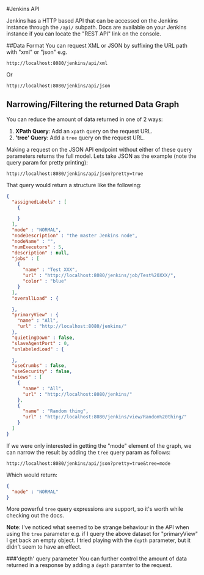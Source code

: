#Jenkins API

Jenkins has a HTTP based API that can be accessed on the Jenkins instance through the `/api/` subpath.  Docs are available on your Jenkins instance if you can locate the "REST API" link on the console.

##Data Format
You can request XML or JSON by suffixing the URL path with "xml" or "json" e.g.

```
http://localhost:8080/jenkins/api/xml
```
Or
```
http://localhost:8080/jenkins/api/json
```

## Narrowing/Filtering the returned Data Graph
You can reduce the amount of data returned in one of 2 ways:

1. __XPath Query__: Add an `xpath` query on the request URL.
1. __'tree' Query__: Add a `tree` query on the request URL.

Making a request on the JSON API endpoint without either of these query parameters returns the full model.  Lets take JSON as the example (note the query param for pretty printing):

```
http://localhost:8080/jenkins/api/json?pretty=true
```
That query would return a structure like the following:

```json
{
  "assignedLabels" : [
    {

    }
  ],
  "mode" : "NORMAL",
  "nodeDescription" : "the master Jenkins node",
  "nodeName" : "",
  "numExecutors" : 5,
  "description" : null,
  "jobs" : [
    {
      "name" : "Test XXX",
      "url" : "http://localhost:8080/jenkins/job/Test%20XXX/",
      "color" : "blue"
    }
  ],
  "overallLoad" : {

  },
  "primaryView" : {
    "name" : "All",
    "url" : "http://localhost:8080/jenkins/"
  },
  "quietingDown" : false,
  "slaveAgentPort" : 0,
  "unlabeledLoad" : {

  },
  "useCrumbs" : false,
  "useSecurity" : false,
  "views" : [
    {
      "name" : "All",
      "url" : "http://localhost:8080/jenkins/"
    },
    {
      "name" : "Random thing",
      "url" : "http://localhost:8080/jenkins/view/Random%20thing/"
    }
  ]
}
```

If we were only interested in getting the "mode" element of the graph, we can narrow the result by adding the `tree` query param as follows:

```
http://localhost:8080/jenkins/api/json?pretty=true&tree=mode
```

Which would return:

```json
{
  "mode" : "NORMAL"
}
```
More powerful `tree` query expressions are support, so it's worth while checking out the docs.

__Note__: I've noticed what seemed to be strange behaviour in the API when using the `tree` parameter e.g. if I query the above dataset for "primaryView" I get back an empty object.  I tried playing with the `depth` parameter, but it didn't seem to have an effect.

###'depth' query parameter
You can further control the amount of data returned in a response by adding a `depth` paramter to the request.
